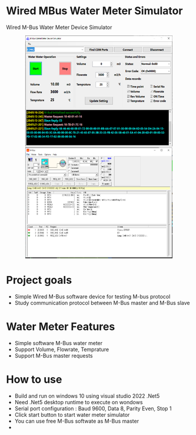 # Wired MBus Water Meter Simulator
Wired M-Bus Water Meter Device Simulator 

<div align="center">
  <img src="Images/MBus-Water-Meter-Simulator-02.PNG" width="400" height="300" title="hover text">
  <img src="Images/MBus-Master-Test-03.PNG" width="400" height="300"  title="hover text">
</div>


# Project goals
  - Simple Wired M-Bus software device for testing M-bus protocol
  - Study communication protocol between M-Bus master and M-Bus slave

# Water Meter Features
  - Simple software M-Bus water meter 
  - Support Volume, Flowrate, Temprature 
  - Support M-Bus master requests 

# How to use 
  - Build and run on windows 10 using visual studio 2022 .Net5
  - Need .Net5 desktop runtime to execute on wondows
  - Serial port configuration : Baud 9600, Data 8, Parity Even, Stop 1
  - Click start button to start water meter simulator
  - You can use <a hfer=https://michaelrac.com/downloads/#1612439083019-fb1b3e8b-8523> free M-Bus softwate </a> as M-Bus master 
  - 

 
